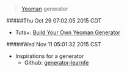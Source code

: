 > [Yeoman](http://yeoman.io) generator

#####Thu Oct 29 07:02:05 2015 CDT
* Tuts+: [Build Your Own Yeoman Generator](http://code.tutsplus.com/tutorials/build-your-own-yeoman-generator--cms-20040)

#####Wed Nov 11 05:01:32 2015 CST
* Inspirations for a generator
    * Github: [generator-learnfe](https://github.com/LearnFrontEnd/generator-learnfe)
